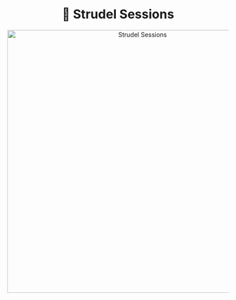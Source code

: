 <h1 align="center">🎵 Strudel Sessions</h1>


<p align="center">
  <img src="https://i.ytimg.com/vi/EUZUnnKcJp8/hqdefault.jpg" alt="Strudel Sessions" width="600"/>
</p>
